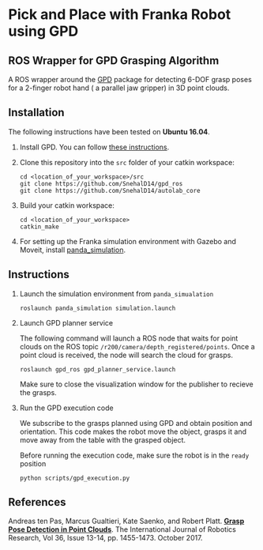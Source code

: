 # Pick and Place with Franka Robot using GPD

## ROS Wrapper for GPD Grasping Algorithm

A ROS wrapper around the [GPD](https://github.com/SnehalD14/gpd) package for detecting 6-DOF grasp poses for a
2-finger robot hand ( a parallel jaw gripper) in 3D point clouds.

## Installation

The following instructions have been tested on **Ubuntu 16.04**.

1. Install GPD. You can follow [these instructions](https://github.com/SnehalD14/gpd).

2. Clone this repository into the `src` folder of your catkin workspace:

   ```
   cd <location_of_your_workspace>/src
   git clone https://github.com/SnehalD14/gpd_ros
   git clone https://github.com/SnehalD14/autolab_core
   ```

3. Build your catkin workspace:

   ```
   cd <location_of_your_workspace>
   catkin_make
   ```
4. For setting up the Franka simulation environment with Gazebo and Moveit, install [panda_simulation](https://github.com/SnehalD14/panda_simulation).


## Instructions 

1. Launch the simulation environment from `panda_simualation`

   ```
   roslaunch panda_simulation simulation.launch 
   ```

2. Launch GPD planner service

   The following command will launch a ROS node
   that waits for point clouds on the ROS topic `/r200/camera/depth_registered/points`. Once a point
   cloud is received, the node will search the cloud for grasps.

   ```
   roslaunch gpd_ros gpd_planner_service.launch
   ```
   Make sure to close the visualization window for the publisher to recieve the grasps. 

3. Run the GPD execution code

   We subscribe to the grasps planned using GPD and obtain position and orientation. This code makes the robot move the 
   object, grasps it and move away from the table with the grasped object. 
          
   Before running the execution code, make sure the robot is in the ``ready`` position
   ```
   python scripts/gpd_execution.py
   ```
## References

Andreas ten Pas, Marcus Gualtieri, Kate Saenko, and Robert Platt. [**Grasp
Pose Detection in Point Clouds**](http://arxiv.org/abs/1706.09911). The
International Journal of Robotics Research, Vol 36, Issue 13-14, pp. 1455-1473.
October 2017.

